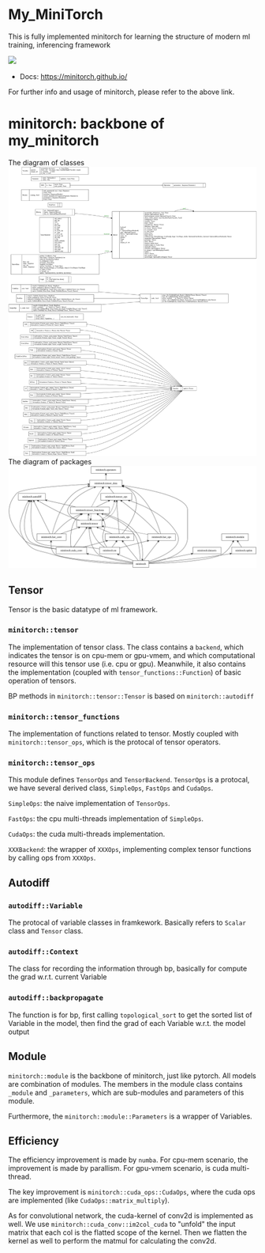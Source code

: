 # My_MiniTorch

This is fully implemented minitorch for learning the structure of modern ml training, inferencing framework

<img src="https://minitorch.github.io/minitorch.svg" width="50%">

* Docs: https://minitorch.github.io/

For further info and usage of minitorch, please refer to the above link.

# minitorch: backbone of my_minitorch
The diagram of classes
<img src="diagrams/classes.svg">
The diagram of packages
<img src="diagrams/packages.svg">

## Tensor
Tensor is the basic datatype of ml framework.

### `minitorch::tensor` 
The implementation of tensor class. The class contains a `backend`, which indicates the tensor is on cpu-mem or gpu-vmem, and which computational resource will this tensor use (i.e. cpu or gpu). Meanwhile, it also contains the implementation (coupled with `tensor_functions::Function`) of basic operation of tensors.

BP methods in `minitorch::tensor::Tensor` is based on `minitorch::autodiff`

### `minitorch::tensor_functions`
The implementation of functions related to tensor. Mostly coupled with `minitorch::tensor_ops`, which is the protocal of tensor operators.

### `minitorch::tensor_ops`
This module defines `TensorOps` and `TensorBackend`. `TensorOps` is a protocal, we have several derived class, `SimpleOps`, `FastOps` and `CudaOps`.

`SimpleOps`: the naive implementation of `TensorOps`.

`FastOps`: the cpu multi-threads implementation of `SimpleOps`.

`CudaOps`: the cuda multi-threads implementation.

`XXXBackend`: the wrapper of `XXXOps`, implementing complex tensor functions by calling ops from `XXXOps`.

## Autodiff

### `autodiff::Variable`
The protocal of variable classes in framkework. Basically refers to `Scalar` class and `Tensor` class.

### `autodiff::Context`
The class for recording the information through bp, basically for compute the grad w.r.t. current Variable

### `autodiff::backpropagate`
The function is for bp, first calling `topological_sort` to get the sorted list of Variable in the model, then find the grad of each Variable w.r.t. the model output

## Module
`minitorch::module` is the backbone of minitorch, just like pytorch. All models are combination of modules. The members in the module class contains `_module` and `_parameters`, which are sub-modules and parameters of this module.

Furthermore, the `minitorch::module::Parameters` is a wrapper of Variables.

## Efficiency
The efficiency improvement is made by `numba`. For cpu-mem scenario, the improvement is made by parallism. For gpu-vmem scenario, is cuda multi-thread.

The key improvement is `minitorch::cuda_ops::CudaOps`, where the cuda ops are implemented (like `CudaOps::matrix_multiply`). 

As for convolutional network, the cuda-kernel of conv2d is implemented as well. We use `minitorch::cuda_conv::im2col_cuda` to "unfold" the input matrix that each col is the flatted scope of the kernel. Then we flatten the kernel as well to perform the matmul for calculating the conv2d.
